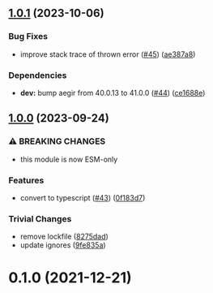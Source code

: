 ## [1.0.1](https://github.com/achingbrain/race-signal/compare/v1.0.0...v1.0.1) (2023-10-06)


### Bug Fixes

* improve stack trace of thrown error ([#45](https://github.com/achingbrain/race-signal/issues/45)) ([ae387a8](https://github.com/achingbrain/race-signal/commit/ae387a843be70eeeb752130ddbae2d90c6325de9))


### Dependencies

* **dev:** bump aegir from 40.0.13 to 41.0.0 ([#44](https://github.com/achingbrain/race-signal/issues/44)) ([ce1688e](https://github.com/achingbrain/race-signal/commit/ce1688e006fe69a0ccba972b6ab2f11a67467623))

## [1.0.0](https://github.com/achingbrain/race-signal/compare/v0.1.0...v1.0.0) (2023-09-24)


### ⚠ BREAKING CHANGES

* this module is now ESM-only

### Features

* convert to typescript ([#43](https://github.com/achingbrain/race-signal/issues/43)) ([0f183d7](https://github.com/achingbrain/race-signal/commit/0f183d724c69473ab0fea7e4e265ac920087999c))


### Trivial Changes

* remove lockfile ([8275dad](https://github.com/achingbrain/race-signal/commit/8275dad1d5c626301e3ecdc979472b2d0f1aaac6))
* update ignores ([9fe835a](https://github.com/achingbrain/race-signal/commit/9fe835a8100c88b2ef6663cc7501f5c8f16c264b))

# 0.1.0 (2021-12-21)
